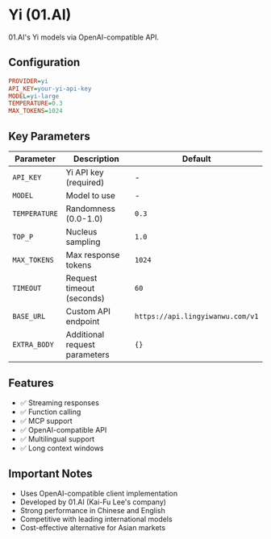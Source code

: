 # Yi (01.AI)

01.AI's Yi models via OpenAI-compatible API.

## Configuration

```ini
PROVIDER=yi
API_KEY=your-yi-api-key
MODEL=yi-large
TEMPERATURE=0.3
MAX_TOKENS=1024
```

## Key Parameters

| Parameter     | Description                   | Default                          |
| ------------- | ----------------------------- | -------------------------------- |
| `API_KEY`     | Yi API key (required)         | -                                |
| `MODEL`       | Model to use                  | -                                |
| `TEMPERATURE` | Randomness (0.0-1.0)          | `0.3`                            |
| `TOP_P`       | Nucleus sampling              | `1.0`                            |
| `MAX_TOKENS`  | Max response tokens           | `1024`                           |
| `TIMEOUT`     | Request timeout (seconds)     | `60`                             |
| `BASE_URL`    | Custom API endpoint           | `https://api.lingyiwanwu.com/v1` |
| `EXTRA_BODY`  | Additional request parameters | `{}`                             |

## Features

- ✅ Streaming responses
- ✅ Function calling
- ✅ MCP support
- ✅ OpenAI-compatible API
- ✅ Multilingual support
- ✅ Long context windows

## Important Notes

- Uses OpenAI-compatible client implementation
- Developed by 01.AI (Kai-Fu Lee's company)
- Strong performance in Chinese and English
- Competitive with leading international models
- Cost-effective alternative for Asian markets